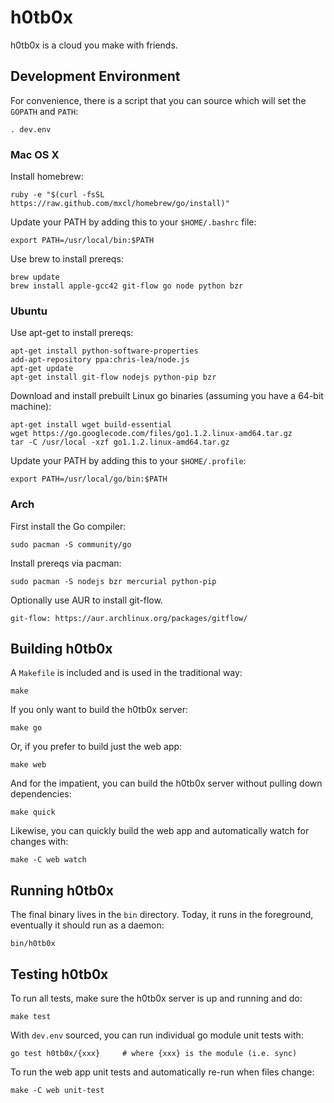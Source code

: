 # h0tb0x

h0tb0x is a cloud you make with friends.

## Development Environment

For convenience, there is a script that you can source which will set the `GOPATH` and `PATH`:
```
. dev.env
```

### Mac OS X

Install homebrew:

```
ruby -e "$(curl -fsSL https://raw.github.com/mxcl/homebrew/go/install)"
```

Update your PATH by adding this to your `$HOME/.bashrc` file:

```
export PATH=/usr/local/bin:$PATH
```

Use brew to install prereqs:
```
brew update
brew install apple-gcc42 git-flow go node python bzr
```

### Ubuntu

Use apt-get to install prereqs:
```
apt-get install python-software-properties
add-apt-repository ppa:chris-lea/node.js
apt-get update
apt-get install git-flow nodejs python-pip bzr
```

Download and install prebuilt Linux go binaries (assuming you have a 64-bit machine):
```
apt-get install wget build-essential
wget https://go.googlecode.com/files/go1.1.2.linux-amd64.tar.gz
tar -C /usr/local -xzf go1.1.2.linux-amd64.tar.gz
```

Update your PATH by adding this to your `$HOME/.profile`:
```
export PATH=/usr/local/go/bin:$PATH
```

### Arch

First install the Go compiler:
```
sudo pacman -S community/go
```
Install prereqs via pacman:

```
sudo pacman -S nodejs bzr mercurial python-pip

```

Optionally use AUR to install git-flow. 
```
git-flow: https://aur.archlinux.org/packages/gitflow/
```

## Building h0tb0x

A `Makefile` is included and is used in the traditional way:
```
make
```

If you only want to build the h0tb0x server:
```
make go
```

Or, if you prefer to build just the web app:
```
make web
```

And for the impatient, you can build the h0tb0x server without pulling down dependencies:
```
make quick
```

Likewise, you can quickly build the web app and automatically watch for changes with:
```
make -C web watch
```

## Running h0tb0x

The final binary lives in the `bin` directory. 
Today, it runs in the foreground, eventually it should run as a daemon:

```
bin/h0tb0x
```

## Testing h0tb0x

To run all tests, make sure the h0tb0x server is up and running and do:
```
make test
```

With `dev.env` sourced, you can run individual go module unit tests with:
```
go test h0tb0x/{xxx}     # where {xxx} is the module (i.e. sync)
```

To run the web app unit tests and automatically re-run when files change:
```
make -C web unit-test
```

